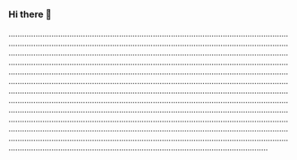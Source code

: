 ### Hi there 👋

...................................................................................................................................................................................................................................................................................................................................................................................................................................................................................................................................................................................................................................................................................................................................................................................................................................................................................................................................................................................................................................................................................................................................................................................................................................................................................................................................................................................................................................................................................................................................................................................................................................................................